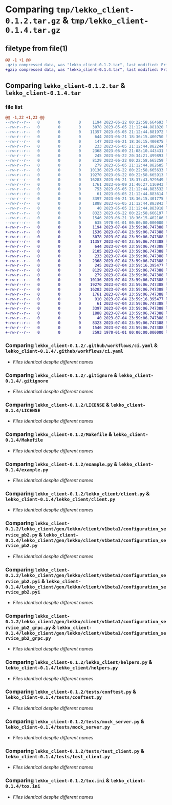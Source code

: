 # Comparing `tmp/lekko_client-0.1.2.tar.gz` & `tmp/lekko_client-0.1.4.tar.gz`

## filetype from file(1)

```diff
@@ -1 +1 @@
-gzip compressed data, was "lekko_client-0.1.2.tar", last modified: Fri Jan  1 00:00:00 2016, max compression
+gzip compressed data, was "lekko_client-0.1.4.tar", last modified: Fri Jan  1 00:00:00 2016, max compression
```

## Comparing `lekko_client-0.1.2.tar` & `lekko_client-0.1.4.tar`

### file list

```diff
@@ -1,22 +1,23 @@
--rw-r--r--   0        0        0     1194 2023-06-22 00:22:58.664693 lekko_client-0.1.2/.github/workflows/ci.yaml
--rw-r--r--   0        0        0     3078 2023-05-05 21:12:44.881820 lekko_client-0.1.2/.gitignore
--rw-r--r--   0        0        0    11357 2023-05-05 21:12:44.881972 lekko_client-0.1.2/LICENSE
--rw-r--r--   0        0        0      644 2023-06-21 18:36:15.400750 lekko_client-0.1.2/Makefile
--rw-r--r--   0        0        0      147 2023-06-21 18:36:15.400875 lekko_client-0.1.2/README.md
--rw-r--r--   0        0        0      233 2023-05-05 21:12:44.882244 lekko_client-0.1.2/buf.gen.yaml
--rw-r--r--   0        0        0     2368 2023-06-09 21:08:10.443431 lekko_client-0.1.2/example.py
--rw-r--r--   0        0        0      245 2023-06-22 20:34:21.499893 lekko_client-0.1.2/lekko_client/__init__.py
--rw-r--r--   0        0        0     8129 2023-06-22 00:22:58.665259 lekko_client-0.1.2/lekko_client/client.py
--rw-r--r--   0        0        0      279 2023-05-05 21:12:44.882685 lekko_client-0.1.2/lekko_client/exceptions.py
--rw-r--r--   0        0        0    10136 2023-06-22 00:22:58.665633 lekko_client-0.1.2/lekko_client/gen/lekko/client/v1beta1/configuration_service_pb2.py
--rw-r--r--   0        0        0    19270 2023-06-22 00:22:58.665913 lekko_client-0.1.2/lekko_client/gen/lekko/client/v1beta1/configuration_service_pb2.pyi
--rw-r--r--   0        0        0    16283 2023-06-21 18:37:43.929549 lekko_client-0.1.2/lekko_client/gen/lekko/client/v1beta1/configuration_service_pb2_grpc.py
--rw-r--r--   0        0        0     1761 2023-06-09 21:40:27.116943 lekko_client-0.1.2/lekko_client/helpers.py
--rw-r--r--   0        0        0      753 2023-05-05 21:12:44.883532 lekko_client-0.1.2/pyproject.toml
--rw-r--r--   0        0        0       61 2023-05-05 21:12:44.883614 lekko_client-0.1.2/requirements.txt
--rw-r--r--   0        0        0     3397 2023-06-21 18:36:15.401775 lekko_client-0.1.2/tests/conftest.py
--rw-r--r--   0        0        0     1888 2023-05-05 21:12:44.883843 lekko_client-0.1.2/tests/mock_server.py
--rw-r--r--   0        0        0       40 2023-05-05 21:12:44.883918 lekko_client-0.1.2/tests/requirements.txt
--rw-r--r--   0        0        0     8323 2023-06-22 00:22:58.666197 lekko_client-0.1.2/tests/test_client.py
--rw-r--r--   0        0        0     1546 2023-06-21 18:36:15.402106 lekko_client-0.1.2/tox.ini
--rw-r--r--   0        0        0      635 1970-01-01 00:00:00.000000 lekko_client-0.1.2/PKG-INFO
+-rw-r--r--   0        0        0     1194 2023-07-04 23:59:06.747388 lekko_client-0.1.4/.github/workflows/ci.yaml
+-rw-r--r--   0        0        0     1536 2023-07-04 23:59:06.747388 lekko_client-0.1.4/.github/workflows/publish.yaml
+-rw-r--r--   0        0        0     3078 2023-07-04 23:59:06.747388 lekko_client-0.1.4/.gitignore
+-rw-r--r--   0        0        0    11357 2023-07-04 23:59:06.747388 lekko_client-0.1.4/LICENSE
+-rw-r--r--   0        0        0      644 2023-07-04 23:59:06.747388 lekko_client-0.1.4/Makefile
+-rw-r--r--   0        0        0     2105 2023-07-04 23:59:06.747388 lekko_client-0.1.4/README.md
+-rw-r--r--   0        0        0      233 2023-07-04 23:59:06.747388 lekko_client-0.1.4/buf.gen.yaml
+-rw-r--r--   0        0        0     2368 2023-07-04 23:59:06.747388 lekko_client-0.1.4/example.py
+-rw-r--r--   0        0        0      245 2023-07-04 23:59:16.395477 lekko_client-0.1.4/lekko_client/__init__.py
+-rw-r--r--   0        0        0     8129 2023-07-04 23:59:06.747388 lekko_client-0.1.4/lekko_client/client.py
+-rw-r--r--   0        0        0      279 2023-07-04 23:59:06.747388 lekko_client-0.1.4/lekko_client/exceptions.py
+-rw-r--r--   0        0        0    10136 2023-07-04 23:59:06.747388 lekko_client-0.1.4/lekko_client/gen/lekko/client/v1beta1/configuration_service_pb2.py
+-rw-r--r--   0        0        0    19270 2023-07-04 23:59:06.747388 lekko_client-0.1.4/lekko_client/gen/lekko/client/v1beta1/configuration_service_pb2.pyi
+-rw-r--r--   0        0        0    16283 2023-07-04 23:59:06.747388 lekko_client-0.1.4/lekko_client/gen/lekko/client/v1beta1/configuration_service_pb2_grpc.py
+-rw-r--r--   0        0        0     1761 2023-07-04 23:59:06.747388 lekko_client-0.1.4/lekko_client/helpers.py
+-rw-r--r--   0        0        0      910 2023-07-04 23:59:16.395477 lekko_client-0.1.4/pyproject.toml
+-rw-r--r--   0        0        0       61 2023-07-04 23:59:06.747388 lekko_client-0.1.4/requirements.txt
+-rw-r--r--   0        0        0     3397 2023-07-04 23:59:06.747388 lekko_client-0.1.4/tests/conftest.py
+-rw-r--r--   0        0        0     1888 2023-07-04 23:59:06.747388 lekko_client-0.1.4/tests/mock_server.py
+-rw-r--r--   0        0        0       40 2023-07-04 23:59:06.747388 lekko_client-0.1.4/tests/requirements.txt
+-rw-r--r--   0        0        0     8323 2023-07-04 23:59:06.747388 lekko_client-0.1.4/tests/test_client.py
+-rw-r--r--   0        0        0     1546 2023-07-04 23:59:06.747388 lekko_client-0.1.4/tox.ini
+-rw-r--r--   0        0        0     2593 1970-01-01 00:00:00.000000 lekko_client-0.1.4/PKG-INFO
```

### Comparing `lekko_client-0.1.2/.github/workflows/ci.yaml` & `lekko_client-0.1.4/.github/workflows/ci.yaml`

 * *Files identical despite different names*

### Comparing `lekko_client-0.1.2/.gitignore` & `lekko_client-0.1.4/.gitignore`

 * *Files identical despite different names*

### Comparing `lekko_client-0.1.2/LICENSE` & `lekko_client-0.1.4/LICENSE`

 * *Files identical despite different names*

### Comparing `lekko_client-0.1.2/Makefile` & `lekko_client-0.1.4/Makefile`

 * *Files identical despite different names*

### Comparing `lekko_client-0.1.2/example.py` & `lekko_client-0.1.4/example.py`

 * *Files identical despite different names*

### Comparing `lekko_client-0.1.2/lekko_client/client.py` & `lekko_client-0.1.4/lekko_client/client.py`

 * *Files identical despite different names*

### Comparing `lekko_client-0.1.2/lekko_client/gen/lekko/client/v1beta1/configuration_service_pb2.py` & `lekko_client-0.1.4/lekko_client/gen/lekko/client/v1beta1/configuration_service_pb2.py`

 * *Files identical despite different names*

### Comparing `lekko_client-0.1.2/lekko_client/gen/lekko/client/v1beta1/configuration_service_pb2.pyi` & `lekko_client-0.1.4/lekko_client/gen/lekko/client/v1beta1/configuration_service_pb2.pyi`

 * *Files identical despite different names*

### Comparing `lekko_client-0.1.2/lekko_client/gen/lekko/client/v1beta1/configuration_service_pb2_grpc.py` & `lekko_client-0.1.4/lekko_client/gen/lekko/client/v1beta1/configuration_service_pb2_grpc.py`

 * *Files identical despite different names*

### Comparing `lekko_client-0.1.2/lekko_client/helpers.py` & `lekko_client-0.1.4/lekko_client/helpers.py`

 * *Files identical despite different names*

### Comparing `lekko_client-0.1.2/tests/conftest.py` & `lekko_client-0.1.4/tests/conftest.py`

 * *Files identical despite different names*

### Comparing `lekko_client-0.1.2/tests/mock_server.py` & `lekko_client-0.1.4/tests/mock_server.py`

 * *Files identical despite different names*

### Comparing `lekko_client-0.1.2/tests/test_client.py` & `lekko_client-0.1.4/tests/test_client.py`

 * *Files identical despite different names*

### Comparing `lekko_client-0.1.2/tox.ini` & `lekko_client-0.1.4/tox.ini`

 * *Files identical despite different names*

